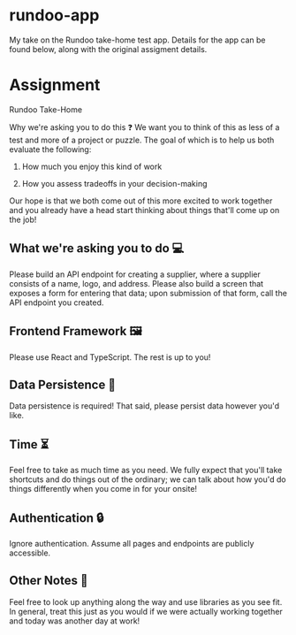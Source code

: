 # rundoo-app
My take on the Rundoo take-home test app. Details for the app can be found below, along with the original assigment details.


# Assignment
Rundoo Take-Home


Why we're asking you to do this ❓
We want you to think of this as less of a test and more of a project or puzzle. The goal of which is to help us both evaluate the following:

1. How much you enjoy this kind of work

2. How you assess tradeoffs in your decision-making

Our hope is that we both come out of this more excited to work together and you already have a head start thinking about things that'll come up on the job!



## What we're asking you to do 💻
Please build an API endpoint for creating a supplier, where a supplier consists of a name, logo, and address. Please also build a screen that exposes a form for entering that data; upon submission of that form, call the API endpoint you created.



## Frontend Framework 🖼️
Please use React and TypeScript. The rest is up to you!



## Data Persistence 💾
Data persistence is required! That said, please persist data however you'd like.



## Time ⏳
Feel free to take as much time as you need. We fully expect that you'll take shortcuts and do things out of the ordinary; we can talk about how you'd do things differently when you come in for your onsite!



## Authentication 🔒
Ignore authentication. Assume all pages and endpoints are publicly accessible.



## Other Notes 📝
Feel free to look up anything along the way and use libraries as you see fit. In general, treat this just as you would if we were actually working together and today was another day at work!

